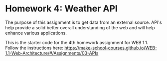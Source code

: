 # Homework 4: Weather API

The purpose of this assignment is to get data from an external source. API's help provide a solid better overall understanding of the web and will help enhance various applications. 

This is the starter code for the 4th homework assignment for WEB 1.1. Follow the instructions here: https://make-school-courses.github.io/WEB-1.1-Web-Architecture/#/Assignments/03-APIs